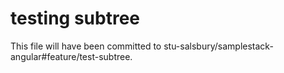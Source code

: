 # testing subtree

This file will have been committed to stu-salsbury/samplestack-angular#feature/test-subtree.

